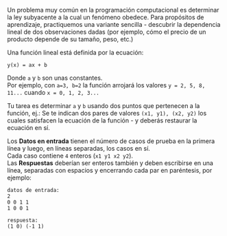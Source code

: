 Un problema muy común en la programación computacional es determinar la ley subyacente a la cual un fenómeno obedece. Para propósitos de aprendizaje, practiquemos una variante sencilla - descubrir la dependencia lineal de dos observaciones dadas (por
ejemplo, cómo el precio de un producto depende de su tamaño, peso, etc.)

Una función lineal está definida por la ecuación:

    y(x) = ax + b

Donde `a` y `b` son unas constantes.  
Por ejemplo, con `a=3, b=2` la función arrojará los valores `y = 2, 5, 8, 11...` cuando `x = 0, 1, 2, 3...`

Tu tarea es determinar `a` y `b` usando dos puntos que pertenecen a la función, ej.: Se te indican dos pares de valores `(x1, y1), (x2, y2)` los cuales satisfacen la ecuación de la función - y deberás restaurar la ecuación en sí.

Los **Datos en entrada** tienen el número de casos de prueba en la primera línea y luego, en líneas separadas, los casos en sí.  
Cada caso contiene `4` enteros (`x1 y1 x2 y2`).  
Las **Respuestas** deberían ser enteros también y deben escribirse en una línea, separadas con espacios y encerrando cada par en paréntesis, por ejemplo:

    datos de entrada:
    2
    0 0 1 1
    1 0 0 1
    
    respuesta:
    (1 0) (-1 1)
